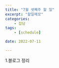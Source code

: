 ```yaml
---
title: "7월 셋째주 할 일"
excerpt: "할일메모"
categories: 
    - 잡담
tags:
    - [schedule]

date: 2022-07-11

---
```


1.블로그 정리